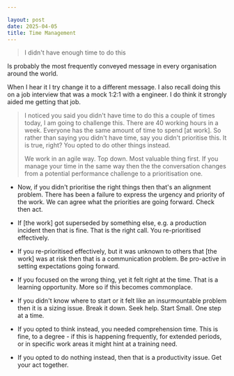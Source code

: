 ```yaml
---

layout: post
date: 2025-04-05
title: Time Management
---
```


> I didn't have enough time to do this

Is probably the most frequently conveyed message in every organisation around the world.

When I hear it I try change it to a different message. I also recall doing this on a job interview that was a mock 1:2:1 with a engineer. I do think it strongly aided me getting that job.

> I noticed you said you didn't have time to do this a couple of times today, I am going to challenge this. There are 40 working hours in a week. Everyone has the same amount of time to spend [at work]. So rather than saying you didn't have time, say you didn't prioritise this. It is true, right? You opted to do other things instead.
>
> We work in an agile way. Top down. Most valuable thing first. If you manage your time in the same way then the the conversation changes from a potential performance challenge to a prioritisation one.

- Now, if you didn't prioritise the right things then that's an alignment problem. There has been a failure to express the urgency and priority of the work. We can agree what the priorities are going forward. Check then act.

- If [the work] got superseded by something else, e.g. a production incident then that is fine. That is the right call. You re-prioritised effectively.

- If you re-prioritised effectively, but it was unknown to others that [the work] was at risk then that is a communication problem. Be pro-active in setting expectations going forward.

- If you focused on the wrong thing, yet it felt right at the time. That is a learning opportunity. More so if this becomes commonplace.

- If you didn't know where to start or it felt like an insurmountable problem then it is a sizing issue. Break it down. Seek help. Start Small. One step at a time.

- If you opted to think instead, you needed comprehension time. This is fine, to a degree - if this is happening frequently, for extended periods, or in specific work areas it might hint at a training need.

- If you opted to do nothing instead, then that is a productivity issue. Get your act together.
